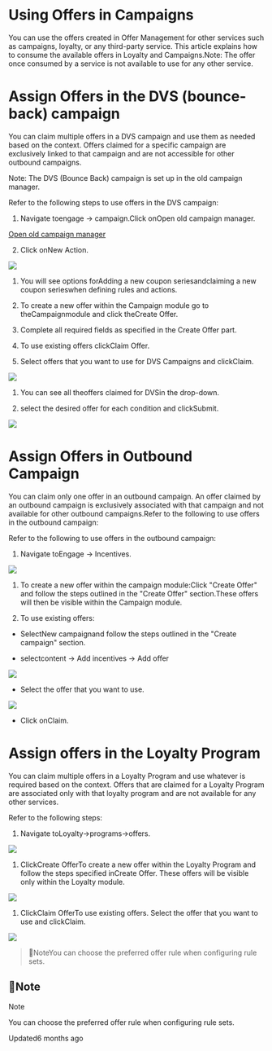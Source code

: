 # Using Offers in Campaigns

You can use the offers created in Offer Management for other services such as campaigns, loyalty, or any third-party service. This article explains how to consume the available offers in Loyalty and Campaigns.Note: The offer once consumed by a service is not available to use for any other service.

# Assign Offers in the DVS (bounce-back) campaign

You can claim multiple offers in a DVS campaign and use them as needed based on the context. Offers claimed for a specific campaign are exclusively linked to that campaign and are not accessible for other outbound campaigns.

Note: The DVS (Bounce Back) campaign is set up in the old campaign manager.

Refer to the following steps to use offers in the DVS campaign:

1. Navigate toengage -> campaign.Click onOpen old campaign manager.

[Open old campaign manager](https://eucrm.cc.capillarytech.com/campaign/index#dashboard)

2. Click onNew Action.

![](https://files.readme.io/31f8ccd309db34d03a67e76d98bd8d33e2e26824d0944fa5bbee09fbbb7674dd-Screenshot_2024-10-03_063536.png)

1. You will see options forAdding a new coupon seriesandclaiming a new coupon serieswhen defining rules and actions.

2. To create a new offer within the Campaign module go to theCampaignmodule and click theCreate Offer.

3. Complete all required fields as specified in the Create Offer part.

4. To use existing offers clickClaim Offer.

5. Select offers that you want to use for DVS Campaigns and clickClaim.

![](https://files.readme.io/ff71354b84e4f209a354b10aec11c7d34a8e37dc24372edcd81d7034c6f4dc94-Screenshot_2024-10-03_063941.png)

1. You can see all theoffers claimed for DVSin the drop-down.

2. select the desired offer for each condition and clickSubmit.

![](https://files.readme.io/52dcce5acbc40b2dfe934616263ca77ef2a6c20b9b3a82871de238934076fe26-Screenshot_2024-10-09_142909.png)

# Assign Offers in Outbound Campaign

You can claim only one offer in an outbound campaign. An offer claimed by an outbound campaign is exclusively associated with that campaign and not available for other outbound campaigns.Refer to the following to use offers in the outbound campaign:

Refer to the following to use offers in the outbound campaign:

1. Navigate toEngage -> Incentives.

![](https://files.readme.io/8027e177f11d3f430315a7cb1c08ffeb53c729f0928004dddb3779d6709f1e24-Screenshot_2024-09-06_151221.png)

1. To create a new offer within the campaign module:Click "Create Offer" and follow the steps outlined in the "Create Offer" section.These offers will then be visible within the Campaign module.

2. To use existing offers:

- SelectNew campaignand follow the steps outlined in the "Create campaign" section.

- selectcontent -> Add incentives -> Add offer

![](https://files.readme.io/8aa17968075a77066596b677a2b93a9d5599f4fb022d5d0bc91f74aebc5bb4a8-Screenshot_2024-10-09_144354.png)

- Select the offer that you want to use.

![](https://files.readme.io/5b7dd9c20fc86cd0d80f98191e485685529b033d00da270f2a068d338943eb26-Screenshot_2024-10-09_144641.png)

- Click onClaim.

# Assign offers in the Loyalty Program

You can claim multiple offers in a Loyalty Program and use whatever is required based on the context. Offers that are claimed for a Loyalty Program are associated only with that loyalty program and are not available for any other services.

Refer to the following steps:

1. Navigate toLoyalty->programs->offers.

![](https://files.readme.io/3b6dca534fdfa6e28316b8abc170ee701402ac7020a45cf01d4291c868fc266c-Screenshot_2024-10-09_150308.png)

1. ClickCreate OfferTo create a new offer within the Loyalty Program and follow the steps specified inCreate Offer. These offers will be visible only within the Loyalty module.

![](https://files.readme.io/cc3d0d69391a540d0973d24adc5a470833c677b656f0de5b2d6bda150aeeb48f-Screenshot_2024-09-06_151221.png)

1. ClickClaim OfferTo use existing offers. Select the offer that you want to use and clickClaim.

![](https://files.readme.io/05d1d370301f2c4effed655cd3c54f635dc158725c04d55a8ae6bd6de456f8e1-Screenshot_2024-10-03_163017.png)

> 📘NoteYou can choose the preferred offer rule when configuring rule sets.

## 📘Note

Note

You can choose the preferred offer rule when configuring rule sets.

Updated6 months ago